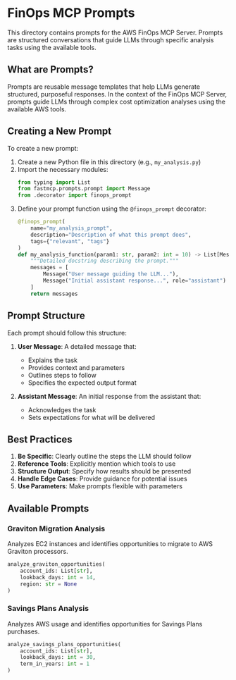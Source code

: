 # FinOps MCP Prompts

This directory contains prompts for the AWS FinOps MCP Server. Prompts are structured conversations that guide LLMs through specific analysis tasks using the available tools.

## What are Prompts?

Prompts are reusable message templates that help LLMs generate structured, purposeful responses. In the context of the FinOps MCP Server, prompts guide LLMs through complex cost optimization analyses using the available AWS tools.

## Creating a New Prompt

To create a new prompt:

1. Create a new Python file in this directory (e.g., `my_analysis.py`)
2. Import the necessary modules:
   ```python
   from typing import List
   from fastmcp.prompts.prompt import Message
   from .decorator import finops_prompt
   ```
3. Define your prompt function using the `@finops_prompt` decorator:
   ```python
   @finops_prompt(
       name="my_analysis_prompt",
       description="Description of what this prompt does",
       tags={"relevant", "tags"}
   )
   def my_analysis_function(param1: str, param2: int = 10) -> List[Message]:
       """Detailed docstring describing the prompt."""
       messages = [
           Message("User message guiding the LLM..."),
           Message("Initial assistant response...", role="assistant")
       ]
       return messages
   ```

## Prompt Structure

Each prompt should follow this structure:

1. **User Message**: A detailed message that:
   - Explains the task
   - Provides context and parameters
   - Outlines steps to follow
   - Specifies the expected output format

2. **Assistant Message**: An initial response from the assistant that:
   - Acknowledges the task
   - Sets expectations for what will be delivered

## Best Practices

1. **Be Specific**: Clearly outline the steps the LLM should follow
2. **Reference Tools**: Explicitly mention which tools to use
3. **Structure Output**: Specify how results should be presented
4. **Handle Edge Cases**: Provide guidance for potential issues
5. **Use Parameters**: Make prompts flexible with parameters

## Available Prompts

### Graviton Migration Analysis

Analyzes EC2 instances and identifies opportunities to migrate to AWS Graviton processors.

```python
analyze_graviton_opportunities(
    account_ids: List[str],
    lookback_days: int = 14,
    region: str = None
)
```

### Savings Plans Analysis

Analyzes AWS usage and identifies opportunities for Savings Plans purchases.

```python
analyze_savings_plans_opportunities(
    account_ids: List[str],
    lookback_days: int = 30,
    term_in_years: int = 1
)
```
